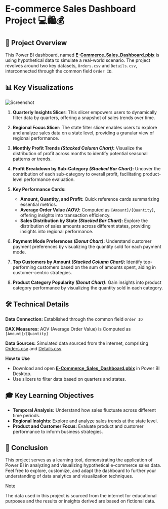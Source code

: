 # E-commerce Sales Dashboard Project 💻🛍️💰

## 📝 Project Overview
This Power BI dashboard, named **[E-Commerce_Sales_Dashboard.pbix](E-Commerce_Sales_Dashboard.pbix)**  is using hypothetical data to simulate a real-world scenario. 
The project revolves around two key datasets, `Orders.csv` and `Details.csv`, interconnected through the common field `Order ID`.

## 📊 Key Visualizations

![Screenshot](https://github.com/5umit-chandra/E-Commerce_Sales_Dashboard/assets/154830809/ddee4108-e62a-4395-a38a-6ca127384196)

1. **Quarterly Insights Slicer:**  This slicer empowers users to dynamically filter data by quarters, offering a snapshot of sales trends over time.

2. **Regional Focus Slicer:**  The state filter slicer enables users to explore and analyze sales data on a state level, providing a granular view of regional performance.

3. **Monthly Profit Trends _(Stacked Column Chart)_:**  Visualize the distribution of profit across months to identify potential seasonal patterns or trends.

4. **Profit Breakdown by Sub-Category _(Stacked Bar Chart)_:**  Uncover the contribution of each sub-category to overall profit, facilitating product-level performance evaluation.

5. **Key Performance Cards:**
    - **Amount, Quantity, and Profit:**  Quick reference cards summarizing essential metrics.
    - **Average Order Value _(AOV)_:**  Computed as `[Amount]/[Quantity]`, offering insights into transaction efficiency.
    - **Sales Distribution by State _(Stacked Bar Chart)_:**  Explore the distribution of sales amounts across different states, providing insights into regional performance.

6. **Payment Mode Preferences _(Donut Chart)_:**  Understand customer payment preferences by visualizing the quantity sold for each payment mode.

7. **Top Customers by Amount _(Stacked Column Chart)_:**  Identify top-performing customers based on the sum of amounts spent, aiding in customer-centric strategies.

8. **Product Category Popularity _(Donut Chart)_:**  Gain insights into product category performance by visualizing the quantity sold in each category.


## 🛠️ Technical Details

**Data Connection:**  Established through the common field `Order ID`

**DAX Measures:**  AOV (Average Order Value) is Computed as `[Amount]/[Quantity]`

**Data Sources:**  Simulated data sourced from the internet, comprising [Orders.csv](Orders.csv) and [Details.csv](Details.csv)

**How to Use**
- Download and open **[E-Commerce_Sales_Dashboard.pbix](E-Commerce_Sales_Dashboard.pbix)** in Power BI Desktop.
- Use slicers to filter data based on quarters and states.

## 🎓 Key Learning Objectives
- **Temporal Analysis:** Understand how sales fluctuate across different time periods.
- **Regional Insights**: Explore and analyze sales trends at the state level.
- **Product and Customer Focus:** Evaluate product and customer performance to inform business strategies.

## 🧠 Conclusion
This project serves as a learning tool, demonstrating the application of Power BI in analyzing and visualizing hypothetical e-commerce sales data. Feel free to explore, customize, and adapt the dashboard to further your understanding of data analytics and visualization techniques.

> [!NOTE]
>The data used in this project is sourced from the internet for educational purposes and the results or insights derived are based on fictional data.
